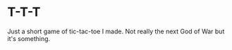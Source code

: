 # T-T-T
Just a short game of tic-tac-toe I made. Not really the next God of War but it's something.
